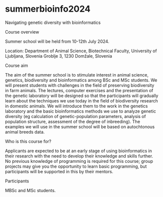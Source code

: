# summerbioinfo2024

Navigating genetic diversity with bioinformatics

Course overview

Summer school will be held from 10-12th July 2024.

Location: Department of Animal Science, Biotechnical Faculty, University of Ljubljana, Slovenia
Groblje 3, 1230 Domžale, Slovenia

Course aim

The aim of the summer school is to stimulate interest in animal science, genetics, biodiversity and bioinformatics among BSc and MSc students. We will present students with challenges in the field of preserving biodiversity in farm animals. The lectures, computer exercises and the presentation of the genetic laboratory will be designed so that the participants will gradually learn about the techniques we use today in the field of biodiversity research in domestic animals. We will introduce them to the work in the genetics laboratory and the basic bioinformatics methods we use to analyze genetic diversity (eg calculation of genetic-population parameters, analysis of population structure, assessment of the degree of inbreeding). The examples we will use in the summer school will be based on autochtonous animal breeds data.

Who is this course for?

Applicants are expected to be at an early stage of using bioinformatics in their research with the need to develop their knowledge and skills further. No previous knowledge of programming is required for this course; group projects may give you the opportunity to learn basic programming, but participants will be supported in this by their mentors.

Participants

MBSc and MSc students.
